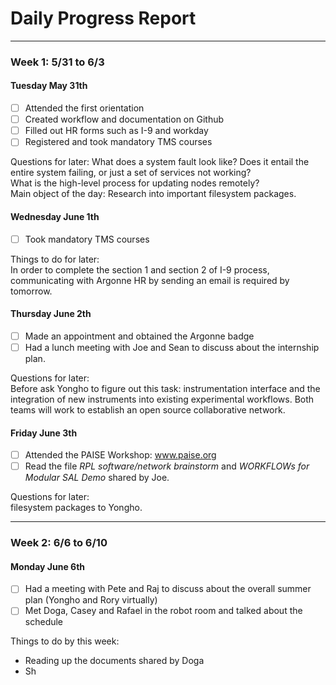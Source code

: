 # Daily Progress Report
----------------------------------------------
### Week 1: 5/31 to 6/3 ###
#### Tuesday May 31th ####

- [ ] Attended the first orientation
- [ ] Created workflow and documentation on Github
- [ ] Filled out HR forms such as I-9 and workday
- [ ] Registered and took mandatory TMS courses

Questions for later:
What does a system fault look like? Does it entail the entire system failing, or just a set of services not working?  
What is the high-level process for updating nodes remotely?  
Main object of the day: Research into important filesystem packages.

#### Wednesday June 1th ####
- [ ] Took mandatory TMS courses

Things to do for later:  
In order to complete the section 1 and section 2 of I-9 process, communicating with Argonne HR by sending an email is required by tomorrow.  

#### Thursday June 2th ####
- [ ] Made an appointment and obtained the Argonne badge
- [ ] Had a lunch meeting with Joe and Sean to discuss about the internship plan. 

Questions for later:  
Before ask Yongho to figure out this task: instrumentation interface and the integration of new instruments into existing experimental workflows. Both teams will work to establish an open source collaborative network.

#### Friday June 3th ####
- [ ] Attended the PAISE Workshop: www.paise.org
- [ ] Read the file *RPL software/network brainstorm* and *WORKFLOWs for Modular SAL Demo* shared by Joe. 

Questions for later:  
filesystem packages to Yongho.

----------------------------------------------
### Week 2: 6/6 to 6/10 ###
#### Monday June 6th ####
- [ ] Had a meeting with Pete and Raj to discuss about the overall summer plan (Yongho and Rory virtually)
- [ ] Met Doga, Casey and Rafael in the robot room and talked about the schedule

Things to do by this week:  
- Reading up the documents shared by Doga
- Sh
